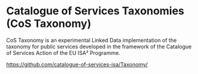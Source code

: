 # Catalogue of Services Taxonomies (CoS Taxonomy) 

CoS Taxonomy is an experimental Linked Data implementation of the taxonomy for public services developed in the framework of the Catalogue of Services Action of the EU ISA² Programme.

https://github.com/catalogue-of-services-isa/Taxonomy/
